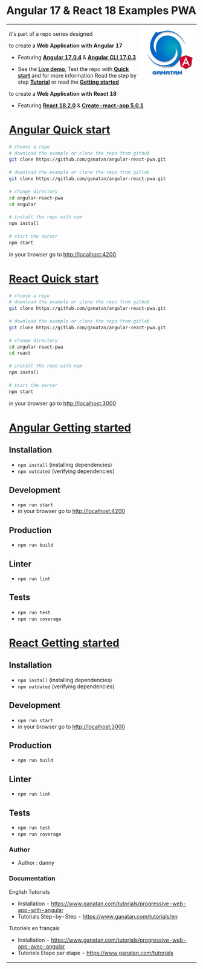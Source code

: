 # Angular 17 & React 18 Examples PWA

<table>
<tr>
<td>
  <a href="https://www.ganatan.com/en">
    <img src="./img/ganatan-about-github.png" align="right"
    alt="Ganatan Angular Example routing" width="140" height="140">
  </a>

it's part of a repo series designed 

to create a **Web Application with Angular 17**

* Featuring [**Angular 17.0.4**](https://github.com/angular/angular/releases) & [**Angular CLI 17.0.3**](https://github.com/angular/angular-cli/releases/)


* See the [**Live demo**](#angular-live-demo), Test the repo with [**Quick start**](#angular-quick-start) and for more information Read the step by step [**Tutorial**](#angular-tutorial) or read the [**Getting started**](#angular-getting-started)


to create a **Web Application with React 18**


* Featuring [**React 18.2.0**](https://github.com/facebook/react/releases) & [**Create-react-app 5.0.1**](https://github.com/facebook/create-react-app/releases)



# [Angular Quick start](#angular-quick-start)

```bash
# choose a repo
# download the example or clone the repo from github
git clone https://github.com/ganatan/angular-react-pwa.git

# download the example or clone the repo from gitlab
git clone https://gitlab.com/ganatan/angular-react-pwa.git

# change directory
cd angular-react-pwa
cd angular

# install the repo with npm
npm install

# start the server
npm start

```
in your browser go to [http://localhost:4200](http://localhost:4200) 


# [React Quick start](#react-quick-start)

```bash
# choose a repo
# download the example or clone the repo from github
git clone https://github.com/ganatan/angular-react-pwa.git

# download the example or clone the repo from gitlab
git clone https://gitlab.com/ganatan/angular-react-pwa.git

# change directory
cd angular-react-pwa
cd react

# install the repo with npm
npm install

# start the server
npm start

```
in your browser go to [http://localhost:3000](http://localhost:3000) 


# [Angular Getting started](#angular-getting-started)


## Installation
* `npm install` (installing dependencies)
* `npm outdated` (verifying dependencies)

## Development
* `npm run start`
* in your browser go to [http://localhost:4200](http://localhost:4200) 

## Production 
* `npm run build`

## Linter
* `npm run lint`

## Tests
* `npm run test`
* `npm run coverage`



# [React Getting started](#react-getting-started)


## Installation
* `npm install` (installing dependencies)
* `npm outdated` (verifying dependencies)

## Development
* `npm run start`
* in your browser go to [http://localhost:3000](http://localhost:3000) 

## Production 
* `npm run build`

## Linter
* `npm run lint`

## Tests
* `npm run test`
* `npm run coverage`




### Author
* Author  : danny

### Documentation

English Tutorials
- Installation - https://www.ganatan.com/tutorials/progressive-web-app-with-angular
- Tutorials Step-by-Step - https://www.ganatan.com/tutorials/en

Tutoriels en français
- Installation - https://www.ganatan.com/tutorials/progressive-web-app-avec-angular
- Tutoriels Etape par étape - https://www.ganatan.com/tutorials
